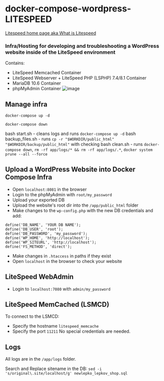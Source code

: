 # docker-compose-wordpress-LITESPEED
[Litespeed home page aka What is Litespeed](https://www.litespeedtech.com/)
### Infra/Hosting for developing and troubleshooting a WordPress website inside of the LiteSpeed environment
Contains: 
* LiteSpeed Memcached Container
* LiteSpeed Webserver + LiteSpeed PHP (LSPHP) 7.4/8.1 Container
* MariaDB 10.6 Container
* phpMyAdmin Container
![image](https://github.com/lepkov/docker-compose-wordpress-LITESPEED/assets/23506790/d3f0aa87-6e1d-4e13-9a70-4e4a73ec0581)

## Manage infra
`docker-compose up -d`

`docker-compose down`

bash start.sh - cleans logs and runs `docker-compose up -d`
bash backup_files.sh - runs `cp -r "$WORKDIR/public_html" "$WORKDIR/backup/public_html"` with checking
bash clean.sh - runs `docker-compose down`, `rm -rf app/logs/* && rm -rf app/logs/.*`, `docker system prune --all --force`

## Upload a WordPress Website into Docker Compose Infra
* Open `localhost:8081` in the browser
* Login to the phpMyAdmin with `root/my_password`
* Upload your exported DB
* Upload the website's root dir into the `/app/public_html` folder
* Make changes to the `wp-config.php` with the new DB credentials and add:
```
define('DB_NAME', 'YOUR DB NAME');
define('DB_USER', 'root');
define('DB_PASSWORD', 'my_password');
define('WP_HOME', 'http://localhost'); 
define('WP_SITEURL', 'http://localhost');
define('FS_METHOD', 'direct');
```
* Make changes in `.htaccess` in paths if they exist
* Open `localhost` in the browser to check your website
## LiteSpeed WebAdmin
* Login to `localhost:7080` with `admin/my_password`
## LiteSpeed MemCached (LSMCD)
To connect to the LSMCD:
* Specify the hostname `litespeed_memcache`
* Specify the port `11211`
No special credentials are needed.
## Logs
All logs are in the `/app/logs` folder.

Search and Replace sitename in the DB:
`sed -i 's/original\.site/localhost/g' newlepko_lepkov_shop.sql`
